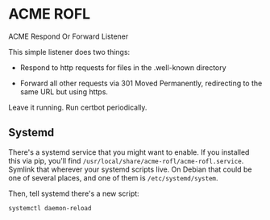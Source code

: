# ACME ROFL

ACME Respond Or Forward Listener

This simple listener does two things:

 * Respond to http requests for files in the .well-known directory

 * Forward all other requests via 301 Moved Permanently, redirecting
   to the same URL but using https.

Leave it running.  Run certbot periodically.

## Systemd

There's a systemd service that you might want to enable.  If you
installed this via pip, you'll find
`/usr/local/share/acme-rofl/acme-rofl.service`.  Symlink that wherever
your systemd scripts live.  On Debian that could be one of several
places, and one of them is `/etc/systemd/system`.

Then, tell systemd there's a new script:

    systemctl daemon-reload
